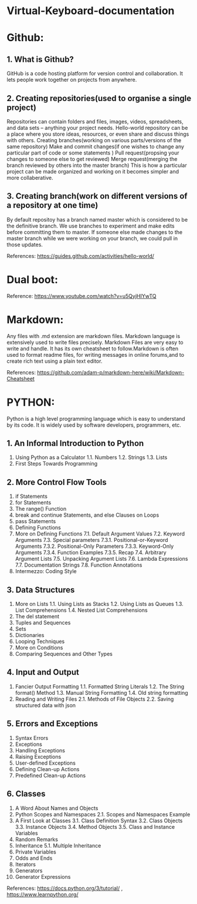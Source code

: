 # Virtual-Keyboard-documentation
# Github:
## 1. What is Github?
GitHub is a code hosting platform for version control and collaboration. It lets people work together on projects from anywhere.

## 2. Creating repositories(used to organise a single project)
Repositories can contain folders and files, images, videos, spreadsheets, and data sets – anything your project needs. Hello-world repository can be a place where you store ideas, resources, or even share and discuss things with others. Creating branches(working on various parts/versions of the same repository) Make and commit changes(if one wishes to change any particular part of code or some statements ) Pull request(propsing your changes to someone else to get reviewed) Merge request(merging the branch reviewed by others into the master branch) This is how a particular project can be made organized and working on it becomes simpler and more collaberative.

## 3. Creating branch(work on different versions of a repository at one time)
By default repositoy has a branch named master which is considered to be the definitive branch. We use branches to experiment and make edits before committing them to master. If someone else made changes to the master branch while we were working on your branch, we could pull in those updates.

References: https://guides.github.com/activities/hello-world/

# Dual boot: 
Reference: https://www.youtube.com/watch?v=u5QyjHIYwTQ

# Markdown:

Any files with .md extension are markdown files. Markdown language is extensively used to write files precisely. Markdown Files are very easy to write and handle. It has its own cheatsheet to follow.Markdown is often used to format readme files, for writing messages in online forums,and to create rich text using a plain text editor. 

References: https://github.com/adam-p/markdown-here/wiki/Markdown-Cheatsheet

# PYTHON:
Python is a high level programming language which is easy to understand by its code. It is widely used by software developers, programmers, etc.
## 1. An Informal Introduction to Python
1. Using Python as a Calculator
1.1. Numbers
1.2. Strings
1.3. Lists
2. First Steps Towards Programming
## 2. More Control Flow Tools
1. if Statements
2. for Statements
3. The range() Function
4. break and continue Statements, and else Clauses on Loops
5. pass Statements
6. Defining Functions
7. More on Defining Functions
7.1. Default Argument Values
7.2. Keyword Arguments
7.3. Special parameters
7.3.1. Positional-or-Keyword Arguments
7.3.2. Positional-Only Parameters
7.3.3. Keyword-Only Arguments
7.3.4. Function Examples
7.3.5. Recap
7.4. Arbitrary Argument Lists
7.5. Unpacking Argument Lists
7.6. Lambda Expressions
7.7. Documentation Strings
7.8. Function Annotations
8. Intermezzo: Coding Style
## 3. Data Structures
1. More on Lists
1.1. Using Lists as Stacks
1.2. Using Lists as Queues
1.3. List Comprehensions
1.4. Nested List Comprehensions
2. The del statement
3. Tuples and Sequences
4. Sets
5. Dictionaries
6. Looping Techniques
7. More on Conditions
8. Comparing Sequences and Other Types
## 4. Input and Output
1. Fancier Output Formatting
1.1. Formatted String Literals
1.2. The String format() Method
1.3. Manual String Formatting
1.4. Old string formatting
2. Reading and Writing Files
2.1. Methods of File Objects
2.2. Saving structured data with json
## 5. Errors and Exceptions
1. Syntax Errors
2. Exceptions
3. Handling Exceptions
4. Raising Exceptions
5. User-defined Exceptions
6. Defining Clean-up Actions
7. Predefined Clean-up Actions
## 6. Classes
1. A Word About Names and Objects
2. Python Scopes and Namespaces
2.1. Scopes and Namespaces Example
3. A First Look at Classes
3.1. Class Definition Syntax
3.2. Class Objects
3.3. Instance Objects
3.4. Method Objects
3.5. Class and Instance Variables
4. Random Remarks
5. Inheritance
5.1. Multiple Inheritance
6. Private Variables
7. Odds and Ends
8. Iterators
9. Generators
10. Generator Expressions

References: https://docs.python.org/3/tutorial/ , https://www.learnpython.org/
